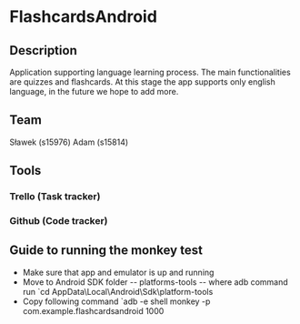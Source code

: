 # FlashcardsAndroid

## Description
  Application supporting language learning process. The main functionalities are quizzes and flashcards. At this stage the app supports only english language, in the future we hope to add more.
  
## Team 
  Sławek (s15976) Adam (s15814)
  
## Tools 
  ### Trello (Task tracker)
  ### Github (Code tracker) 

## Guide to running the monkey test
 - Make sure that app and emulator is up and running
 - Move to Android SDK folder -- platforms-tools -- where adb command run
    `cd AppData\Local\Android\Sdk\platform-tools
 - Copy following command
    `adb -e shell monkey -p com.example.flashcardsandroid 1000

